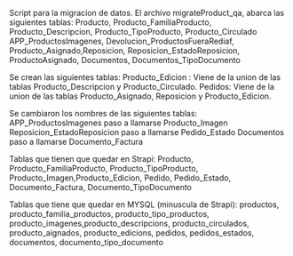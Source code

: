 Script para la migracion de datos.
El archivo migrateProduct_qa, abarca las siguientes tablas: 
Producto, Producto_FamiliaProducto, Producto_Descripcion, Producto_TipoProducto, Producto_Circulado
APP_ProductosImagenes, Devolucion_ProductosFueraRediaf, Producto_Asignado,Reposicion, Reposicion_EstadoReposicion, ProductoAsignado, Documentos, Documentos_TipoDocumento

Se crean las siguientes tablas: 
Producto_Edicion : Viene de la union de las tablas Producto_Descripcion y Producto_Circulado.
Pedidos: Viene de la union de las tablas Producto_Asignado, Reposicion y Producto_Edicion.

Se cambiaron los nombres de las siguientes tablas:
APP_ProductosImagenes paso a llamarse Producto_Imagen
Reposicion_EstadoReposicion paso a llamarse Pedido_Estado
Documentos paso a llamarse Documento_Factura

Tablas que tienen que quedar en Strapi:
Producto, Producto_FamiliaProducto, Producto_TipoProducto, Producto_Imagen,Producto_Edicion, Pedido, Pedido_Estado, Documento_Factura, Documento_TipoDocumento

Tablas que tiene que quedar en MYSQL (minuscula de Strapi):
productos, producto_familia_productos, producto_tipo_productos,  producto_imagenes,producto_descripcions, producto_circulados, producto_aignados, producto_edicions, pedidos, pedidos_estados, documentos, documento_tipo_documento

